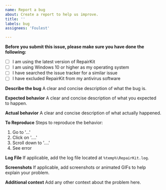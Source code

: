 ```yaml
---
name: Report a bug
about: Create a report to help us improve.
title: ''
labels: bug
assignees: 'Foulest'

---
```


**Before you submit this issue, please make sure you have done the following:**

- [ ] I am using the latest version of RepairKit
- [ ] I am using Windows 10 or higher as my operating system
- [ ] I have searched the issue tracker for a similar issue
- [ ] I have excluded RepairKit from my antivirus software

**Describe the bug**
A clear and concise description of what the bug is.

**Expected behavior**
A clear and concise description of what you expected to happen.

**Actual behavior**
A clear and concise description of what actually happened.

**To Reproduce**
Steps to reproduce the behavior:

1. Go to '...'
2. Click on '....'
3. Scroll down to '....'
4. See error

**Log File**
If applicable, add the log file located at `%temp%\RepairKit.log`.

**Screenshots**
If applicable, add screenshots or animated GIFs to help explain your problem.

**Additional context**
Add any other context about the problem here.
